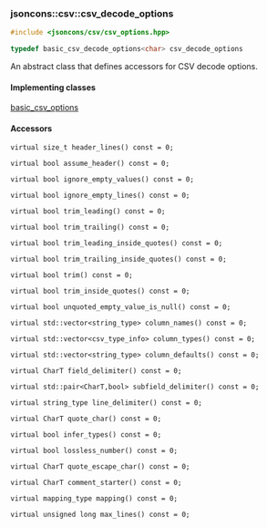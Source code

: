### jsoncons::csv::csv_decode_options

```c++
#include <jsoncons/csv/csv_options.hpp>

typedef basic_csv_decode_options<char> csv_decode_options
```

An abstract class that defines accessors for CSV decode options.

#### Implementing classes

[basic_csv_options](basic_csv_options.md)

#### Accessors

    virtual size_t header_lines() const = 0;

    virtual bool assume_header() const = 0;

    virtual bool ignore_empty_values() const = 0;

    virtual bool ignore_empty_lines() const = 0;

    virtual bool trim_leading() const = 0;

    virtual bool trim_trailing() const = 0;

    virtual bool trim_leading_inside_quotes() const = 0;

    virtual bool trim_trailing_inside_quotes() const = 0;

    virtual bool trim() const = 0;

    virtual bool trim_inside_quotes() const = 0;

    virtual bool unquoted_empty_value_is_null() const = 0;

    virtual std::vector<string_type> column_names() const = 0;

    virtual std::vector<csv_type_info> column_types() const = 0;

    virtual std::vector<string_type> column_defaults() const = 0;

    virtual CharT field_delimiter() const = 0;

    virtual std::pair<CharT,bool> subfield_delimiter() const = 0;

    virtual string_type line_delimiter() const = 0;

    virtual CharT quote_char() const = 0;

    virtual bool infer_types() const = 0;

    virtual bool lossless_number() const = 0;

    virtual CharT quote_escape_char() const = 0;

    virtual CharT comment_starter() const = 0;

    virtual mapping_type mapping() const = 0;

    virtual unsigned long max_lines() const = 0;

